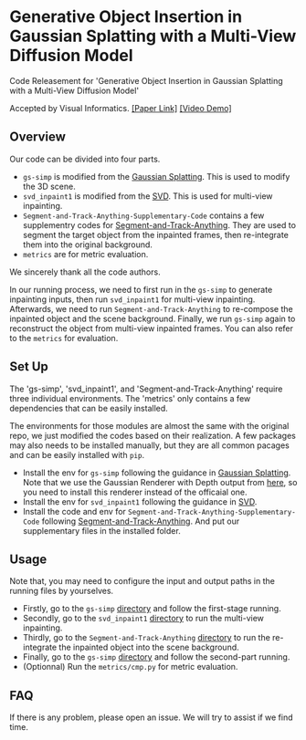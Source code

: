# Generative Object Insertion in Gaussian Splatting with a Multi-View Diffusion Model

Code Releasement for 'Generative Object Insertion in Gaussian Splatting with a Multi-View  Diffusion Model'

Accepted by Visual Informatics. [[Paper Link]](https://www.sciencedirect.com/science/article/pii/S2468502X2500021X) [[Video Demo]](https://youtu.be/p_ZnFuhcECw?si=NtSuMB0AlPYFAh6x)

## Overview

Our code can be divided into four parts.

- `gs-simp` is modified from the [Gaussian Splatting](https://github.com/graphdeco-inria/gaussian-splatting). This is used to modify the 3D scene.
- `svd_inpaint1` is modified from the [SVD](https://github.com/Stability-AI/generative-models). This is used for multi-view inpainting.
- `Segment-and-Track-Anything-Supplementary-Code` contains a few supplementry codes for [Segment-and-Track-Anything](https://github.com/z-x-yang/Segment-and-Track-Anything). They are used to segment the target object from the inpainted frames, then re-integrate them into the original background.
- `metrics` are for metric evaluation.

We sincerely thank all the code authors.

In our running process, we need to first run in the `gs-simp` to generate inpainting inputs, then run `svd_inpaint1` for multi-view inpainting. Afterwards, we need to run `Segment-and-Track-Anything` to re-compose the inpainted object and the scene background. Finally, we run `gs-simp` again to reconstruct the object from multi-view inpainted frames. You can also refer to the `metrics` for evaluation.

## Set Up

The 'gs-simp', 'svd_inpaint1', and 'Segment-and-Track-Anything' require three individual environments. The 'metrics' only contains a few dependencies that can be easily installed. 

The environments for those modules are almost the same with the original repo, we just modified the codes based on their realization. A few packages may also needs to be installed manually, but they are all common pacages and can be easily installed with `pip`.

- Install the env for `gs-simp` following the guidance in [Gaussian Splatting](https://github.com/graphdeco-inria/gaussian-splatting). Note that we use the Gaussian Renderer with Depth output from [here](https://github.com/JonathonLuiten/diff-gaussian-rasterization-w-depth), so you need to install this renderer instead of the officaial one.
- Install the env for `svd_inpaint1` following the guidance in [SVD](https://github.com/Stability-AI/generative-models).
- Install the code and env for `Segment-and-Track-Anything-Supplementary-Code` following [Segment-and-Track-Anything](https://github.com/z-x-yang/Segment-and-Track-Anything). And put our supplementary files in the installed folder.

## Usage

Note that, you may need to configure the input and output paths in the running files by yourselves.

- Firstly, go to the `gs-simp` [directory](https://github.com/JiuTongBro/MultiView_Inpaint/tree/main/gs-simp) and follow the first-stage running.
- Secondly, go to the `svd_inpaint1` [directory](https://github.com/JiuTongBro/MultiView_Inpaint/tree/main/svd_inpaint1) to run the multi-view inpainting.
- Thirdly, go to the `Segment-and-Track-Anything` [directory](https://github.com/JiuTongBro/MultiView_Inpaint/tree/main/Segment-and-Track-Anything-Supplementary-Code) to run the re-integrate the inpainted object into the scene background.
- Finally, go to the `gs-simp` [directory](https://github.com/JiuTongBro/MultiView_Inpaint/tree/main/gs-simp) and follow the second-part running.
- (Optionnal) Run the `metrics/cmp.py` for metric evaluation.

## FAQ

If there is any problem, please open an issue. We will try to assist if we find time.


